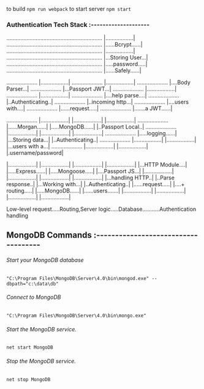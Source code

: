 to build `npm run webpack`
to start server `npm start`

### Authentication Tech Stack :--------------------

.............................................................. |..................|
.............................................................. |......Bcrypt......|
.............................................................. |..................|
.............................................................. |...Storing User...|
.............................................................. |.....password.....|
.............................................................. |......Safely......|

.................... |..................| .................... |..................|
.................... |....Body Parser...| .................... |...Passport JWT...|
.................... |..................| .................... |..................|
.................... |....help parse....| .................... |..Authenticating..|
.................... |..incoming http...| .................... |....users with....|
.................... |......request.....| .................... |.......a JWT......|

.................... |..................| |..................| |..................|
.................... |......Morgan......| |.....MongoDB......| |..Passport Local..|
.................... |..................| |..................| |..................|
.................... |.....logging......| |...Storing data...| |..Authenticating..|
.................... |..................| |..................| |...users with a...|
.................... |..................| |..................| |.username/password|

|..................| |..................| |..................| |..................|
|...HTTP Module....| |.....Express......| |.....Mongoose.....| |....Passport JS...|
|..................| |..................| |..................| |..................|
|...handling HTTP..| |..Parse response..| |...Working with...| |..Authenticating..|
|......request.....| |....+ routing.....| |.....MongoDB......| |......users.......|
|..................| |..................| |..................| |..................|

Low-level request.....Routing,Server logic.....Database...........Authentication
handling

## MongoDB Commands :------------------------------------

###### Start your MongoDB database

`"C:\Program Files\MongoDB\Server\4.0\bin\mongod.exe" --dbpath="c:\data\db"`

###### Connect to MongoDB

`"C:\Program Files\MongoDB\Server\4.0\bin\mongo.exe"`

###### Start the MongoDB service.

`net start MongoDB`

###### Stop the MongoDB service.

`net stop MongoDB`
